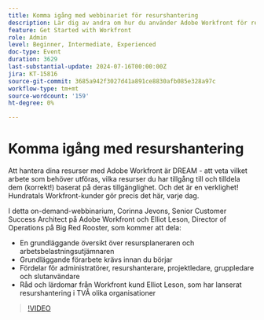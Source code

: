 ```yaml
---
title: Komma igång med webbinariet för resurshantering
description: Lär dig av andra om hur du använder Adobe Workfront för resurshantering. Tips från experter om resursplanering, belastningsfördelning och lyckad implementering i vårt webbinarium on-demand.
feature: Get Started with Workfront
role: Admin
level: Beginner, Intermediate, Experienced
doc-type: Event
duration: 3629
last-substantial-update: 2024-07-16T00:00:00Z
jira: KT-15816
source-git-commit: 3685a942f3027d41a891ce8830afb085e328a97c
workflow-type: tm+mt
source-wordcount: '159'
ht-degree: 0%

---
```



# Komma igång med resurshantering

Att hantera dina resurser med Adobe Workfront är DREAM - att veta vilket arbete som behöver utföras, vilka resurser du har tillgång till och tilldela dem (korrekt!) baserat på deras tillgänglighet. Och det är en verklighet! Hundratals Workfront-kunder gör precis det här, varje dag.

I detta on-demand-webbinarium, Corinna Jevons, Senior Customer Success Architect på Adobe Workfront och Elliot Leson, Director of Operations på Big Red Rooster, som kommer att dela:

* En grundläggande översikt över resursplaneraren och arbetsbelastningsutjämnaren
* Grundläggande förarbete krävs innan du börjar
* Fördelar för administratörer, resurshanterare, projektledare, gruppledare och slutanvändare
* Råd och lärdomar från Workfront kund Elliot Leson, som har lanserat resurshantering i TVÅ olika organisationer

>[!VIDEO](https://video.tv.adobe.com/v/3431010/?learn=on)

